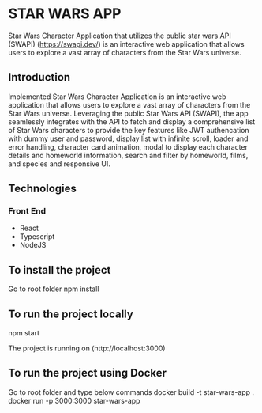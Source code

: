 # STAR WARS APP
Star Wars Character Application that utilizes the public star wars API (SWAPI) (https://swapi.dev/)  is an interactive web application that allows users to explore a vast array of characters from the Star Wars universe.

## Introduction
Implemented Star Wars Character Application is an interactive web application that allows users to explore a vast array of characters from the Star Wars universe. Leveraging the public Star Wars API (SWAPI), the app seamlessly integrates with the API to fetch and display a comprehensive list of Star Wars characters to provide the key features like JWT authencation with dummy user and password, display list with infinite scroll, loader and error handling, character card animation, modal to display each character details and  homeworld information, search and filter by homeworld, films, and species and responsive UI.


## Technologies
### Front End
- React
- Typescript
- NodeJS

## To install the project
Go to root folder 
npm install

## To run the project locally
npm start

The project is running on (http://localhost:3000)

## To run the project using Docker
Go to root folder and type below commands
docker build -t star-wars-app .
docker run -p 3000:3000 star-wars-app





